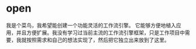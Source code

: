 # open
我是个菜鸟，我希望能创建一个功能灵活的工作流引擎。 它能够方便地植入应用，并且方便扩展。我没有学习过当前主流的工作流引擎框架，只是工作项目中需要，我就按照需求和自己的想法实现了，然后把它独立出来放到了这里。

